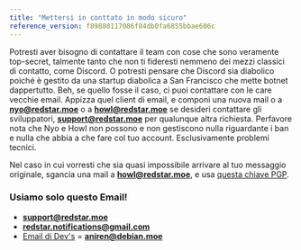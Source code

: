 ```yaml
---
title: "Mettersi in conttato in modo sicuro"
reference_version: f89888117086f84db0fa6855bbae606c
---
```

Potresti aver bisogno di contattare il team con cose che sono veramente top-secret, talmente tanto che non ti fideresti nemmeno dei mezzi classici di contatto, come Discord. O potresti pensare che Discord sia diabolico poiché è gestito da una startup diabolica a San Francisco che mette botnet dappertutto. Beh, se quello fosse il caso, ci puoi contattare con le care vecchie email. Appizza quel client di email, e componi una nuova mail o a **nyo@redstar.moe** o a **howl@redstar.moe** se desideri contattare gli sviluppatori, **support@redstar.moe** per qualunque altra richiesta. Perfavore nota che Nyo e Howl non possono e non gestiscono nulla riguardante i ban e nulla che abbia a che fare col tuo account. Esclusivamente problemi tecnici.

Nel caso in cui vorresti che sia quasi impossibile arrivare al tuo messaggio originale, sgancia una mail a **howl@redstar.moe**, e usa [questa chiave PGP](https://pgp.mit.edu/pks/lookup?op=vindex&search=0x40D328300D245DA5).

### Usiamo solo questo Email!
- [**support@redstar.moe**](mailto:support@redstar.moe)
- [**redstar.notifications@gmail.com**](mailto:redstar.notifications@gmail.com)
- [Email di Dev's](/u/1000) = [**aniren@debian.moe**](mailto:aniren@debian.moe)
